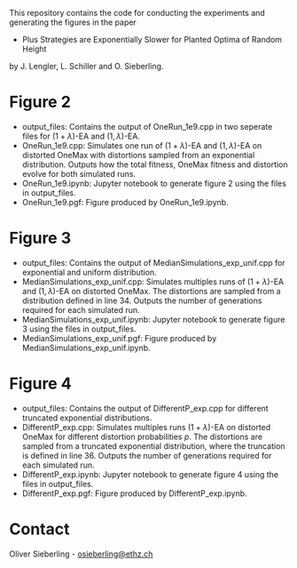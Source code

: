 This repository contains the code for conducting the experiments and generating the figures in the paper 

- Plus Strategies are Exponentially Slower for Planted Optima of Random Height
  
by J. Lengler, L. Schiller and O. Sieberling. 

# Figure 2
- output_files: Contains the output of OneRun_1e9.cpp in two seperate files for $(1+\lambda)$-EA and $(1,\lambda)$-EA.
- OneRun_1e9.cpp: Simulates one run of $(1+\lambda)$-EA and $(1,\lambda)$-EA on distorted OneMax with distortions sampled from an exponential distribution. Outputs how the total fitness, OneMax fitness and distortion evolve for both simulated runs.
- OneRun_1e9.ipynb: Jupyter notebook to generate figure 2 using the files in output_files.
- OneRun_1e9.pgf: Figure produced by OneRun_1e9.ipynb.

# Figure 3
- output_files: Contains the output of MedianSimulations_exp_unif.cpp for exponential and uniform distribution.
- MedianSimulations_exp_unif.cpp: Simulates multiples runs of $(1+\lambda)$-EA and $(1,\lambda)$-EA on distorted OneMax. The distortions are sampled from a distribution defined in line 34. Outputs the number of generations required for each simulated run.
- MedianSimulations_exp_unif.ipynb: Jupyter notebook to generate figure 3 using the files in output_files.
- MedianSimulations_exp_unif.pgf: Figure produced by MedianSimulations_exp_unif.ipynb.

# Figure 4
- output_files: Contains the output of DifferentP_exp.cpp for different truncated exponential distributions.
- DifferentP_exp.cpp: Simulates multiples runs $(1+\lambda)$-EA on distorted OneMax for different distortion probabilities $p$. The distortions are sampled from a truncated exponential distribution, where the truncation is defined in line 36. Outputs the number of generations required for each simulated run.
- DifferentP_exp.ipynb: Jupyter notebook to generate figure 4 using the files in output_files.
- DifferentP_exp.pgf: Figure produced by DifferentP_exp.ipynb.

# Contact
Oliver Sieberling - osieberling@ethz.ch
